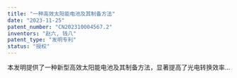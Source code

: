 ```yaml
---
title: "一种高效太阳能电池及其制备方法"
date: "2023-11-25"
patent_number: "CN202310004567.2"
inventors: "赵六, 钱八"
patent_type: "发明专利"
status: "授权"
---
```


本发明提供了一种新型高效太阳能电池及其制备方法，显著提高了光电转换效率... 